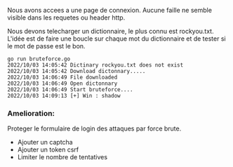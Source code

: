 Nous avons accees a une page de connexion. Aucune faille ne semble visible dans les requetes ou header http.

Nous devons telecharger un dictionnaire, le plus connu est rockyou.txt.
L'idée est de faire une boucle sur chaque mot du dictionnaire et de tester si le mot de passe est le bon.


```
go run bruteforce.go
2022/10/03 14:05:42 Dictinary rockyou.txt does not exist
2022/10/03 14:05:42 Download dictonnary.....
2022/10/03 14:06:49 File downloaded
2022/10/03 14:06:49 Open dictonnary
2022/10/03 14:06:49 Start bruteforce....
2022/10/03 14:09:13 [+] Win : shadow  
```


### Amelioration:


Proteger le formulaire de login des attaques par force brute.

- Ajouter un captcha
- Ajouter un token csrf
- Limiter le nombre de tentatives
